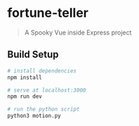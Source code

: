# fortune-teller

> A Spooky Vue inside Express project

## Build Setup

``` bash
# install dependencies
npm install

# serve at localhost:3000
npm run dev

# run the python script
python3 motion.py

```

